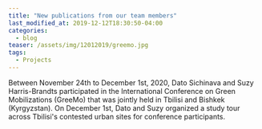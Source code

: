 ```yaml
---
title: "New publications from our team members"
last_modified_at: 2019-12-12T18:30:50-04:00
categories:
  - blog
teaser: /assets/img/12012019/greemo.jpg
tags:
  - Projects
---
```


Between November 24th to December 1st, 2020, Dato Sichinava and Suzy Harris-Brandts participated in the International Conference on Green Mobilizations (GreeMo) that was jointly held in Tbilisi and Bishkek (Kyrgyzstan). On December 1st, Dato and Suzy organized a study tour across Tbilisi's contested urban sites for conference participants.